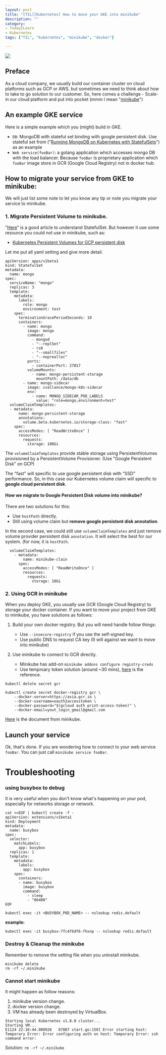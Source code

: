 ```yaml
---
layout: post
title: "[TIL][Kubernetes] How to move your GKE into minikube"
description: ""
category: 
- TodayILearn
- Kubernetes
tags: ["TIL", "kubernetes", "minikube", "docker"]

---
```


![](https://cdn-images-1.medium.com/max/1200/1*fMjeHmaGDI5UIzzvyDuUoQ.png)

## Preface

As a cloud company, we usually build our container cluster on cloud platforms such as GCP or AWS. but sometimes we need to think about how to take to go solution to our customer. So, here comes a challenge - Scale-in our cloud platform and put into pocket (mmm I mean "[minikube](https://github.com/kubernetes/minikube)")

## An example GKE service

Here is a simple example which you (might) build in GKE.

- `DB`: MongoDB with stateful set binding with google persistent disk. Use stateful set from ("[Running MongoDB on Kubernetes with StatefulSets](http://blog.kubernetes.io/2017/01/running-mongodb-on-kubernetes-with-statefulsets.html)") as an example 
- `Web service(fooBar)`: a golang application which accesses mongo DB with the load balancer.  Because `fooBar` is proprietary application which `fooBar` image store in GCR (Google Cloud Registry) not in docker hub.

## How to migrate your service from GKE to minikube:

We will just list some note to let you know any tip or note you migrate your service to minikube.

### 1. Migrate Persistent Volume to minikube.

"[Here](http://blog.kubernetes.io/2017/01/running-mongodb-on-kubernetes-with-statefulsets.html)" is a good article to understand StatefulSet. But however it use some resource you could not use in minikube, such as:

- [Kubernetes Persistent Volumes for GCP persistent disk](https://kubernetes.io/docs/concepts/storage/persistent-volumes/)

Let me put all yaml setting and give more detail.

```
apiVersion: apps/v1beta1
kind: StatefulSet
metadata:
  name: mongo
spec:
  serviceName: "mongo"
  replicas: 3
  template:
    metadata:
      labels:
        role: mongo
        environment: test
    spec:
      terminationGracePeriodSeconds: 10
      containers:
        - name: mongo
          image: mongo
          command:
            - mongod
            - "--replSet"
            - rs0
            - "--smallfiles"
            - "--noprealloc"
          ports:
            - containerPort: 27017
          volumeMounts:
            - name: mongo-persistent-storage
              mountPath: /data/db
        - name: mongo-sidecar
          image: cvallance/mongo-k8s-sidecar
          env:
            - name: MONGO_SIDECAR_POD_LABELS
              value: "role=mongo,environment=test"
  volumeClaimTemplates:
  - metadata:
      name: mongo-persistent-storage
      annotations:
        volume.beta.kubernetes.io/storage-class: "fast"
    spec:
      accessModes: [ "ReadWriteOnce" ]
      resources:
        requests:
          storage: 100Gi
```


The `volumeClaimTemplates` provide stable storage using PersistentVolumes provisioned by a PersistentVolume Provisioner. (Use "Google Persistent Disk" on GCP)

The "fast" will specific to use google persistent disk with "SSD" performance. So, in this case our Kubernetes volume claim will specific to **google cloud persistent disk**.

#### How we migrate to Google Persistent Disk volume into minikube?

There are two solutions for this:

- Use `hostPath` directly.
- Still using volume claim but **remove google persistent disk annotation**.

In the second case, we could still use `volumeClaimTemplates` and just remove volume provider persistent disk `annotation`. It will select the best for our system. (for now, it is `hostPath`.

```
  volumeClaimTemplates:
    - metadata:
        name: minikube-clain
      spec:
        accessModes: [ "ReadWriteOnce" ]
        resources:
          requests:
            storage: 10Gi
```

### 2. Using GCR in minikube

When you deploy GKE, you usually use GCR (Google Cloud Registry) to storage your docker container. If you want to move your project from GKE to minikube, you have solutions as follows:

1. Build your own docker registry. But you will need handle follow things:
    - Use `--insecure-registry` if you use the self-signed key.
    - Use public DNS to request CA key (It will against we want to move into minikube)

2. Use minikube to connect to GCR directly.
    - Minikube has add-on `minikube addons configure registry-creds`
    - Use temproary token solution (around ~30 mins), [here](https://ryaneschinger.com/blog/using-google-container-registry-gcr-with-minikube/) is the reference.

```
kubectl delete secret gcr

kubectl create secret docker-registry gcr \
    --docker-server=https://asia.gcr.io \
    --docker-username=oauth2accesstoken \
    --docker-password="$(gcloud auth print-access-token)" \
    --docker-email=yout_login_gmail@gmail.com
```



[Here](https://github.com/kubernetes/minikube/blob/master/docs/insecure_registry.md#private-container-registries) is the document from minikube.

## Launch your service

Ok, that's done. If you are wondering how to connect to your web service `fooBar`. You can just call `minikube service fooBar`.


# Troubleshooting

### using busybox to debug

It is very useful when you don't know what's happening on your pod, especially for networks storage or network.

```
cat <<EOF | kubectl create -f -
apiVersion: extensions/v1beta1
kind: Deployment
metadata:
  name: busybox
spec:
  selector:
    matchLabels:
      app: busybox
  replicas: 1
  template:
    metadata:
      labels:
        app: busybox
    spec:
      containers:
      - name: busybox
        image: busybox
        command:
          - sleep
          - "86400"
EOF

kubectl exec -it <BUSYBOX_POD_NAME> -- nslookup redis.default
```

**example:**

```
kubectl exec -it busybox-7fc4f6df6-fhxnp -- nslookup redis.default
```

### Destroy & Cleanup the minikube

Remember to remove the setting file when you uninstall minikube.

```
minikube delete
rm -rf ~/.minikube
```

### Cannot start minikube

It might happen as follow reasons:

1. minikube version change.
2. docker version change.
3. VM has already been destroyed by VirtualBox.


```
Starting local Kubernetes v1.8.0 cluster...
Starting VM...
E1124 22:16:44.080926   87887 start.go:150] Error starting host: Temporary Error: Error configuring auth on host: Temporary Error: ssh command error:
```

Solution: `rm -rf ~/.minikube`